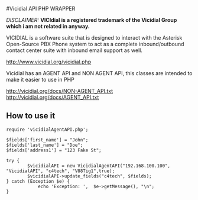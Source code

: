 #Vicidial API PHP WRAPPER

*DISCLAIMER:* **VICIdial is a registered trademark of the Vicidial Group which i am not related in anyway.**

VICIDIAL is a software suite that is designed to interact with the Asterisk Open-Source PBX Phone system to act as a complete inbound/outbound contact center suite with inbound email support as well. 

http://www.vicidial.org/vicidial.php

Vicidial has an AGENT API and NON AGENT API, this classes are intended to make it easier to use in PHP

http://vicidial.org/docs/NON-AGENT_API.txt
http://vicidial.org/docs/AGENT_API.txt

## How to use it

```
require 'vicidialAgentAPI.php';

$fields['first_name'] = "John";
$fields['last_name'] = "Doe";
$fields['address1'] = "123 Fake St";

try {
        $vicidialAPI = new VicidialAgentAPI("192.168.100.100", "VicidialAPI", "c4tech", "V88Tig1",true);
        $vicidialAPI->update_fields("c4tech", $fields);
} catch (Exception $e) {
            echo 'Exception: ',  $e->getMessage(), "\n";
}
```




